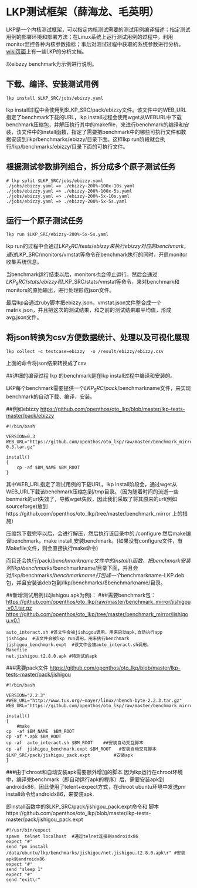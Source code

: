 # LKP测试框架（薛海龙、毛英明）

LKP是一个内核测试框架，可以指定内核测试需要的测试用例编译描述；指定测试用例的部署环境和部署方法；在Linux系统上运行测试用例的过程中，利用monitor监控各种内核参数指标；事后对测试过程中获取的系统参数进行分析。[wiki页面](http://os.cs.tsinghua.edu.cn/research/kernel/Openthos4H170pro2016#A20160829-lkp.2BfPt.2B31IGZ5A-)上有一些LKP的分析文档。

以eibzzy benchmark为示例进行说明。
## 下载、编译、安装测试用例
```
lkp install $LKP_SRC/jobs/ebizzy.yaml
```
lkp install过程中会使用到$LKP_SRC/pack/ebizzy文件。该文件中的WEB_URL指定了benchmark下载的URL，lkp install过程会使用wget从WEBURL中下载benchmark压缩包，并解压执行其中的makefile，来进行benchmark的编译和安装，该文件中的install函数，指定了需要把benchmark中的哪些可执行文件和数据安装到/lkp/benchmarks/ebizzy/目录下面。这样lkp run阶段就会执行/lkp/benchmarks/ebizzy/目录下面的可执行文件。


## 根据测试参数排列组合，拆分成多个原子测试任务
```
# lkp split $LKP_SRC/jobs/ebizzy.yaml
./jobs/ebizzy.yaml => ./ebizzy-200%-100x-10s.yaml
./jobs/ebizzy.yaml => ./ebizzy-200%-100x-5s.yaml
./jobs/ebizzy.yaml => ./ebizzy-200%-5x-10s.yaml
./jobs/ebizzy.yaml => ./ebizzy-200%-5x-5s.yaml
```

## 运行一个原子测试任务
```
lkp run $LKP_SRC/ebizzy-200%-5x-5s.yaml
```
lkp run的过程中会通过$LKP_SRC/tests/ebizzy来执行ebizzy对应的benchmark，通过$LKP_SRC/monitors/vmstat等命令在benchmark执行的同时，开启monitor收集系统信息。

当benchmark运行结束以后，monitors也会停止运行。然后会通过$LKP_SRC/stats/ebizzy和$LKP_SRC/stats/vmstat等命令，来对benchmark和monitors的原始输出，进行处理形成json文件。

最后lkp会通过ruby脚本把ebizzy.json，vmstat.json文件整合成一个matrix.json，并且把这次的测试结果，和之前的测试结果取平均值，形成avg.json文件。

## 将json转换为csv方便数据统计、处理以及可视化展现
```
lkp collect -c testcase=ebizzy  -o /result/ebizzy/ebizzy.csv 
```
上面的命令将json结果转换成了csv


##详细的编译过程
lkp 的benchmark是在lkp install过程中编译和安装的。 

LKP每个benchmark需要提供一个$LKP_SRC/pack/$benchmarkname文件，来实现benchmark的自动下载、编译、安装。 


##例如ebizzy
https://github.com/openthos/oto_lkp/blob/master/lkp-tests-master/pack/ebizzy
```
#!/bin/bash

VERSION=0.3
WEB_URL="https://github.com/openthos/oto_lkp/raw/master/benchmark_mirror/ebizzy-0.3.tar.gz"

install()
{
	cp -af $BM_NAME $BM_ROOT
}
```
其中WEB_URL指定了测试用例的下载URL。lkp install阶段会，通过wget从WEB_URL下载该benchmark压缩包到/tmp目录。（因为随着时间的流逝一些benmark的url失效了，导致wget失败，因此我们采取了将其原来的url(例如sourceforge)放到https://github.com/openthos/oto_lkp/tree/master/benchmark_mirror 上的措施） 

压缩包下载完毕以后，会进行解压，然后执行该目录中的./configure 然后make编译benchmark，make install,安装benchmark。(如果没有configure文件，有Makefile文件，则会直接执行make命令) 

而且还会执行/pack/$benchmarkname文件中的install()函数，把benchmark安装到/lkp/benchmarks/$benchmarkname/目录下面，并且会对/lkp/benchmarks/$benchmarkname打包成一个$benchmarkname-LKP.deb包，并且安装该deb包到/lkp/benchmarks/$benchmarkname/目录。

##新增测试用例(以jishigou apk为例)：
###需要benchmark包：
https://github.com/openthos/oto_lkp/raw/master/benchmark_mirror/jishigou.v0.1.tar.gz
https://github.com/openthos/oto_lkp/tree/master/benchmark_mirror/jishigou.v0.1
```
auto_interact.sh #该文件会被jishigou调用，用来启动apk,自动执行app
jishigou  #该文件会被lkp run调用，用来执行benchmark
jishigou_benchmark.expt  #该文件会被auto_interact.sh调用。
Makefile  
net.jishigou.t2.8.0.apk #待测试的apk
```

###需要pack文件
https://github.com/openthos/oto_lkp/blob/master/lkp-tests-master/pack/jishigou
```
#!/bin/bash

VERSION="2.2.3"
#WEB_URL="http://www.tux.org/~mayer/linux/nbench-byte-2.2.3.tar.gz"
WEB_URL="https://github.com/openthos/oto_lkp/raw/master/benchmark_mirror/jishigou.v0.1.tar.gz"

install()
{
    #make  
cp  -af $BM_NAME  $BM_ROOT
cp -af *.apk $BM_ROOT
cp -af  auto_interact.sh $BM_ROOT    ##安装自动交互脚本  
cp -af  jishigou_benchmark.expt $BM_ROOT   #安装自动交互脚本
$LKP_SRC/pack/jishigou_pack.expt         #安装apk
}
```
###由于chroot和自动安装apk需要额外增加的脚本
因为lkp运行在chroot环境中，编译完benchmark（即自动运行apk的程序）后，需要安装apk到androidx86，因此使用了telent+expect方式，在chroot ubuntu环境中发送pm install命令给androidx86，来安装apk. 

即install函数中的$LKP_SRC/pack/jishigou_pack.expt命令和
脚本https://github.com/openthos/oto_lkp/blob/master/lkp-tests-master/pack/jishigou_pack.expt
```
#!/usr/bin/expect
spawn  telnet localhost  #通过telnet连接到androidx86
expect "#"
send "pm install /data/ubuntu/lkp/benchmarks/jishigou/net.jishigou.t2.8.0.apk\r" #安装apk到androidx86
expect "#"
send "sleep 1"
expect "#"
send "exit\r"
```


